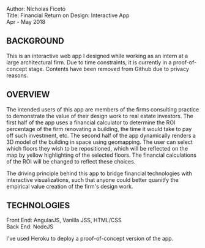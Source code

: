 Author: Nicholas Ficeto <br>
Title: Financial Return on Design: Interactive App <br>
Apr - May 2018

BACKGROUND
-------------
This is an interactive web app I designed while working as an intern at a large architectural firm.  Due to time constraints, it is currently in a proof-of-concept stage.  Contents have been removed from Github due to privacy reasons.

OVERVIEW
-------------
The intended users of this app are members of the firms consulting practice to demonstrate the value of their design work to real estate investors.  The first half of the app uses a financial calculator to determine the ROI percentage of the firm renovating a building, the time it would take to pay off such investment, etc.  The second half of the app dynamically renders a 3D model of the building in space using geomapping.  The user can select which floors they wish to be repositioned, which will be reflected on the map by yellow highlighting of the selected floors.  The financial calculations of the ROI will be changed to reflect these choices.

The driving principle behind this app to bridge financial technologies with interactive visualizations, such that anyone could better quanitfy the empirical value creation of the firm's design work.

TECHNOLOGIES
-------------
Front End: AngularJS, Vanilla JSS, HTML/CSS <br>
Back End: NodeJS

I've used Heroku to deploy a proof-of-concept version of the app.

